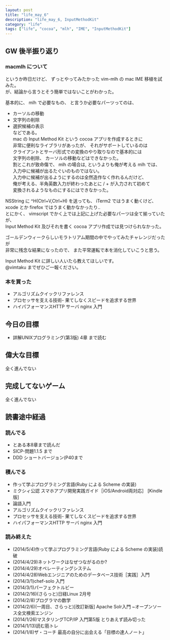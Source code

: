 ```yaml
---
layout: post
title: "life_may_6"
description: "life_may_6, InputMethodKit"
category: "life"
tags: ["life", "cocoa", "mlh", "IME", "InputMethodKit"]
---
```


## GW 後半振り返り

### macmlh について
というか昨日だけど、 ずっとやってみたかった vim-mlh の mac IME 移植を試みた。  
が、結論から言うとそう簡単ではないことがわかった。  
  
基本的に、 mlh で必要なもの、 と言うか必要なパーツってのは、  
 - カーソルの移動  
 - 文字列の削除  
 - 選択候補の表示  
 などである。  
mac の Input Method Kit という cocoa アプリを作成するときに  
非常に便利なライブラリがあったが、 それがサポートしているのは  
クライアントとサーバ形式での変換のやり取りなので基本的には  
文字列の削除、 カーソルの移動などはできなかった。  
割とこれが致命傷で、 mlh の場合は, というよりも俺が考える mlh では、  
入力中に候補が出るたぐいのものではない。  
入力中に候補が出るようにするのは全然造作なく作れるんだけど、  
俺が考える、半角英数入力が終わったあとに / + <space> が入力されて初めて  
変換されるようなものにするにはできなかった。  
  
NSString に ^H(Ctrl+V,Ctrl+H) を送っても、 iTerm2 ではうまく動くけど、  
xcode とか firefox ではうまく動かなかったり..  
とにかく、 vimscript でかく上では上記に上げた必要なパーツは全て揃っていたが、  
Input Method Kit 及びそれを書く cocoa アプリ作成では見つけられなかった。  
  
ゴールデンウィークらしいモラトリアム期間の中でやってみたチャレンジだったが  
非常に残念な結果になったので、 また平常運転で本を消化していこうと思う。  
  
Input Method Kit に詳しい人いたら教えてほしいです。  
@vimtaku までぜひご一報ください。  

### 本を買った
 - アルゴリズムクイックリファレンス  
 - プロセッサを支える技術- 果てしなくスピードを追求する世界  
 - ハイパフォーマンスHTTP サーバ nginx 入門
  

## 今日の目標
 - 詳解UNIXプログラミング(第3版) 4章 まで読む

## 偉大な目標
全く進んでない

## 完成してないゲーム
全く進んでない

## 読書途中経過

### 読んでる
 - とある本8章まで読んだ
 - SICP-問題1.1.5 まで
 - DDD ショートバージョン(P40まで

### 積んでる
 - 作って学ぶプログラミング言語(Ruby による Scheme の実装)
 - ミクシィ公認 スマホアプリ開発実践ガイド［iOS/Android両対応］ [Kindle版]
 - 論語入門
 - アルゴリズムクイックリファレンス
 - プロセッサを支える技術- 果てしなくスピードを追求する世界
 - ハイパフォーマンスHTTP サーバ nginx 入門

### 読み終えた
  - (2014/5/4)作って学ぶプログラミング言語(Ruby による Scheme の実装)読破
  - (2014/4/29)ネットワークはなぜつながるのか?
  - (2014/4/29)オペレーティングシステム
  - (2014/4/28)Webエンジニアのためのデータベース技術［実践］入門
  - (2014/3/1)chef-solo 入門
  - (2014/3/1)パーフェクトルビー
  - (2014/2/16)(さらっと)日経Linux 2月号
  - (2014/2/8)プログラマの数学
  - (2014/2/6)(一周目、さらっと)[改訂新版] Apache Solr入門 ~オープンソース全文検索エンジン
  - (2014/1/26)マスタリングTCP/IP 入門第5版 とりあえず読み切った
  - (2014/1/13)読む筋トレ
  - (2014/1/8)ザ・コーチ 最高の自分に出会える「目標の達人ノート」

